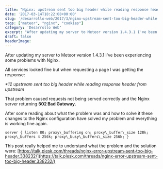 ```yaml
---
title: "Nginx: upstream sent too big header while reading response header from upstream"
date: '2017-03-14T18:22:08+00:00'
slug: '/desarrollo-web/2017/3/nginx-upstream-sent-too-big-header-while-reading-response-header-from-upstream'
tags: ["meteor", "nginx", "cookies"]
category: 'Desarrollo Web'
excerpt: "After updating my server to Meteor version 1.4.3.1 I've been experiencing some problems with Nginx.All services looked fine but when requesting a page..."
draft: false
headerImage:
---
```

After updating my server to Meteor version 1.4.3.1 I've been experiencing some problems with Nginx.

All services looked fine but when requesting a page I was getting the response:

_\*12 upstream sent too big header while reading response header from upstream_

That problem caused requests not being served correctly and the Nginx server returning **502 Bad Gateway.**

After some reading about what the problem was and how to solve it these changes to the Nginx configuration have solved my problem and everything is working fine again.

    server { listen 80; proxy\_buffering on; proxy\_buffer\_size 128k; proxy\_buffers 4 256k; proxy\_busy\_buffers\_size 256k; }

This post really helped me to understand what the problem and the solution were: [https://talk.plesk.com/threads/nginx-error-upstream-sent-too-big-header.338232/](https://talk.plesk.com/threads/nginx-error-upstream-sent-too-big-header.338232/)

